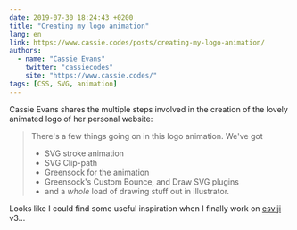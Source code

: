 ```yaml
---
date: 2019-07-30 18:24:43 +0200
title: "Creating my logo animation"
lang: en
link: https://www.cassie.codes/posts/creating-my-logo-animation/
authors:
  - name: "Cassie Evans"
    twitter: "cassiecodes"
    site: "https://www.cassie.codes/"
tags: [CSS, SVG, animation]
---
```


Cassie Evans shares the multiple steps involved in the creation of the lovely animated logo of her personal website:

> There's a few things going on in this logo animation. We've got
>
> - SVG stroke animation
> - SVG Clip-path
> - Greensock for the animation
> - Greensock's Custom Bounce, and Draw SVG plugins
> - and a *whole* load of drawing stuff out in illustrator.

Looks like I could find some useful inspiration when I finally work on [esviji](https://esviji.com/) v3…